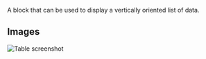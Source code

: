 A block that can be used to display a vertically oriented list of data.

## Images

<span class="screenshot"></span>

![Table screenshot](../images/list.png)
